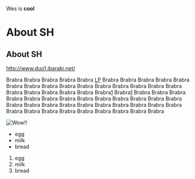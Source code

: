 Wes is **cool**

# About SH
## About SH

<http://www.duo1.ibaraki.net/>

Brabra Brabra Brabra Brabra Brabra [LP][1] Brabra Brabra Brabra Brabra Brabra Brabra Brabra Brabra Brabra Brabra Brabra Brabra Brabra Brabra Brabra Brabra Brabra Brabra Brabra Brabra Brabra[1] Brabra[1] Brabra Brabra Brabra Brabra Brabra Brabra Brabra Brabra Brabra Brabra Brabra Brabra Brabra Brabra Brabra Brabra Brabra Brabra Brabra Brabra Brabra Brabra Brabra Brabra Brabra Brabra Brabra Brabra Brabra Brabra Brabra Brabra  

[1]: http://www.duo-ibaraki.net/1/ "This is LP"


![Wow!!](http://unsplash.it/500/500?random "This is awesome")

* egg
* milk
* bread


1. egg
1. milk
1. bread